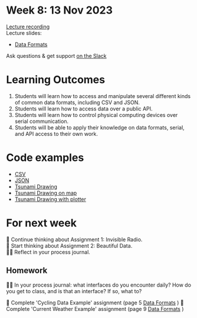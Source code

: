 # Week 8: 13 Nov 2023

[Lecture recording]()  
Lecture slides:

- [Data Formats](DataFormats.pdf)

Ask questions & get support [on the Slack](https://ual-cci.slack.com/)

# Learning Outcomes

1. Students will learn how to access and manipulate several different kinds of common data formats, including CSV and JSON.
1. Students will learn how to access data over a public API.
1. Students will learn how to control physical computing devices over serial communication.
1. Students will be able to apply their knowledge on data formats, serial, and API access to their own work.

# Code examples

- [CSV](<examples/CSV example>)
- [JSON](<examples/JSON example>)
- [Tsunami Drawing](examples/tsunami-drawing)
- [Tsunami Drawing on map](examples/tsunami-map)
- [Tsunami Drawing with plotter](examples/tsunami-plotter)

# For next week

💭 Continue thinking about Assignment 1: Invisible Radio.  
💭 Start thinking about Assignment 2: Beautiful Data.  
✍🏼 Reflect in your process journal.

## Homework

✍🏼 In your process journal: what interfaces do you encounter daily? How do you get to class, and is that an interface? If so, what to?

🎨 Complete 'Cycling Data Example' assignment (page 5 [Data Formats](DataFormats.pdf) )
🎨 Complete 'Current Weather Example' assignment (page 9 [Data Formats](DataFormats.pdf) )
